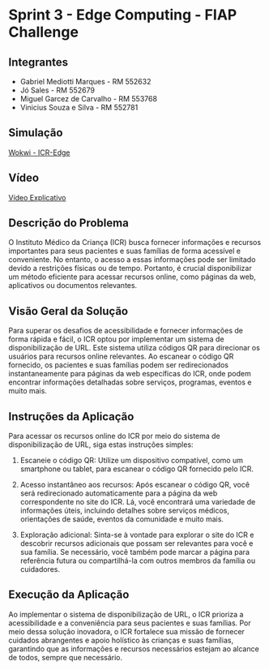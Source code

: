 # Sprint 3 - Edge Computing - FIAP Challenge
## Integrantes
- Gabriel Mediotti Marques - RM 552632
- Jó Sales - RM 552679
- Miguel Garcez de Carvalho - RM 553768
- Vinicius Souza e Silva - RM 552781
## Simulação
[Wokwi - ICR-Edge](https://wokwi.com/projects/394377180726921217)

## Vídeo
[Vídeo Explicativo](FIAP-Challenge-Sprint3-Edge.mp4)

## Descrição do Problema
O Instituto Médico da Criança (ICR) busca fornecer informações e recursos importantes para seus pacientes e suas famílias de forma acessível e conveniente. No entanto, o acesso a essas informações pode ser limitado devido a restrições físicas ou de tempo. Portanto, é crucial disponibilizar um método eficiente para acessar recursos online, como páginas da web, aplicativos ou documentos relevantes.

## Visão Geral da Solução
Para superar os desafios de acessibilidade e fornecer informações de forma rápida e fácil, o ICR optou por implementar um sistema de disponibilização de URL. Este sistema utiliza códigos QR para direcionar os usuários para recursos online relevantes. Ao escanear o código QR fornecido, os pacientes e suas famílias podem ser redirecionados instantaneamente para páginas da web específicas do ICR, onde podem encontrar informações detalhadas sobre serviços, programas, eventos e muito mais.
## Instruções da Aplicação
Para acessar os recursos online do ICR por meio do sistema de disponibilização de URL, siga estas instruções simples:

1. Escaneie o código QR: Utilize um dispositivo compatível, como um smartphone ou tablet, para escanear o código QR fornecido pelo ICR.

2. Acesso instantâneo aos recursos: Após escanear o código QR, você será redirecionado automaticamente para a página da web correspondente no site do ICR. Lá, você encontrará uma variedade de informações úteis, incluindo detalhes sobre serviços médicos, orientações de saúde, eventos da comunidade e muito mais.

3. Exploração adicional: Sinta-se à vontade para explorar o site do ICR e descobrir recursos adicionais que possam ser relevantes para você e sua família. Se necessário, você também pode marcar a página para referência futura ou compartilhá-la com outros membros da família ou cuidadores.

## Execução da Aplicação
Ao implementar o sistema de disponibilização de URL, o ICR prioriza a acessibilidade e a conveniência para seus pacientes e suas famílias. Por meio dessa solução inovadora, o ICR fortalece sua missão de fornecer cuidados abrangentes e apoio holístico às crianças e suas famílias, garantindo que as informações e recursos necessários estejam ao alcance de todos, sempre que necessário.

